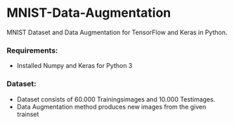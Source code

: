 # MNIST-Data-Augmentation
MNIST Dataset and Data Augmentation for TensorFlow and Keras in Python.

### Requirements:
  - Installed Numpy and Keras for Python 3

### Dataset:
  - Dataset consists of 60.000 Trainingsimages and 10.000 Testimages.
  - Data Augmentation method produces new images from the given trainset
